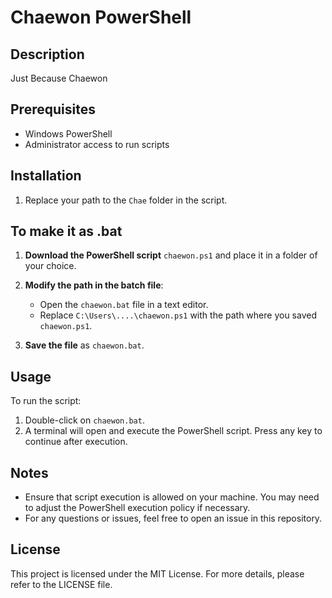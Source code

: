 # Chaewon PowerShell

## Description

Just Because Chaewon 
## Prerequisites

- Windows PowerShell
- Administrator access to run scripts


## Installation
1. Replace your path to the `Chae` folder in the script. 

## To make it as .bat

1. **Download the PowerShell script** `chaewon.ps1` and place it in a folder of your choice.
2. **Modify the path in the batch file**:
   - Open the `chaewon.bat` file in a text editor.
   - Replace `C:\Users\....\chaewon.ps1` with the path where you saved `chaewon.ps1`.

3. **Save the file** as `chaewon.bat`.

## Usage

To run the script:

1. Double-click on `chaewon.bat`.
2. A terminal will open and execute the PowerShell script. Press any key to continue after execution.

## Notes

- Ensure that script execution is allowed on your machine. You may need to adjust the PowerShell execution policy if necessary.
- For any questions or issues, feel free to open an issue in this repository.

## License

This project is licensed under the MIT License. For more details, please refer to the LICENSE file.
